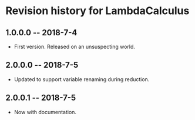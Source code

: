 # Revision history for LambdaCalculus

## 1.0.0.0  -- 2018-7-4

* First version. Released on an unsuspecting world.

## 2.0.0.0  -- 2018-7-5

* Updated to support variable renaming during reduction.

## 2.0.0.1  -- 2018-7-5

* Now with documentation.

